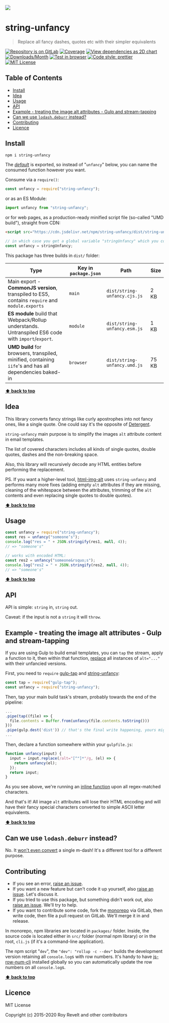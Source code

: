 ![](https://glcdn.githack.com/codsen/codsen/raw/master/packages/string-unfancy/media/logo.png)

# string-unfancy

> Replace all fancy dashes, quotes etc with their simpler equivalents

[![Repository is on GitLab][gitlab-img]][gitlab-url]
[![Coverage][cov-img]][cov-url]
[![View dependencies as 2D chart][deps2d-img]][deps2d-url]
[![Downloads/Month][downloads-img]][downloads-url]
[![Test in browser][runkit-img]][runkit-url]
[![Code style: prettier][prettier-img]][prettier-url]
[![MIT License][license-img]][license-url]

## Table of Contents

- [Install](#install)
- [Idea](#idea)
- [Usage](#usage)
- [API](#api)
- [Example - treating the image alt attributes - Gulp and stream-tapping](#example-treating-the-image-alt-attributes---gulp-and-stream-tapping)
- [Can we use `lodash.deburr` instead?](#can-we-use-lodashdeburr-instead)
- [Contributing](#contributing)
- [Licence](#licence)

## Install

```bash
npm i string-unfancy
```

The [_default_](https://exploringjs.com/es6/ch_modules.html#_default-exports-one-per-module) is exported, so instead of "`unfancy`" below, you can name the consumed function however you want.

Consume via a `require()`:

```js
const unfancy = require("string-unfancy");
```

or as an ES Module:

```js
import unfancy from "string-unfancy";
```

or for web pages, as a production-ready minified script file (so-called "UMD build"), straight from CDN:

```html
<script src="https://cdn.jsdelivr.net/npm/string-unfancy/dist/string-unfancy.umd.js"></script>
```

```js
// in which case you get a global variable "stringUnfancy" which you consume like this:
const unfancy = stringUnfancy;
```

This package has three builds in `dist/` folder:

| Type                                                                                                    | Key in `package.json` | Path                         | Size  |
| ------------------------------------------------------------------------------------------------------- | --------------------- | ---------------------------- | ----- |
| Main export - **CommonJS version**, transpiled to ES5, contains `require` and `module.exports`          | `main`                | `dist/string-unfancy.cjs.js` | 2 KB  |
| **ES module** build that Webpack/Rollup understands. Untranspiled ES6 code with `import`/`export`.      | `module`              | `dist/string-unfancy.esm.js` | 1 KB  |
| **UMD build** for browsers, transpiled, minified, containing `iife`'s and has all dependencies baked-in | `browser`             | `dist/string-unfancy.umd.js` | 75 KB |

**[⬆ back to top](#)**

## Idea

This library converts fancy strings like curly apostrophes into not fancy ones, like a single quote. One could say it's the opposite of [Detergent](https://gitlab.com/codsen/codsen/tree/master/packages/detergent).

`string-unfancy` main purpose is to simplify the images `alt` attribute content in email templates.

The list of covered characters includes all kinds of single quotes, double quotes, dashes and the non-breaking space.

Also, this library will recursively decode any HTML entities before performing the replacement.

PS. If you want a higher-level tool, [html-img-alt](https://gitlab.com/codsen/codsen/tree/master/packages/html-img-alt) uses `string-unfancy` and performs many more fixes (adding empty `alt` attributes if they are missing, cleaning of the whitespace between the attributes, trimming of the `alt` contents and even replacing single quotes to double quotes).

**[⬆ back to top](#)**

## Usage

```js
const unfancy = require("string-unfancy");
const res = unfancy("someone’s");
console.log("res = " + JSON.stringify(res1, null, 4));
// => "someone's"

// works with encoded HTML:
const res2 = unfancy("someone&rsquo;s");
console.log("res2 = " + JSON.stringify(res2, null, 4));
// => "someone's"
```

**[⬆ back to top](#)**

## API

API is simple: `string` in, `string` out.

Caveat: if the input is not a `string` it will `throw`.

## Example - treating the image alt attributes - Gulp and stream-tapping

If you are using Gulp to build email templates, you can `tap` the stream, apply a function to it, then within that function, [replace](https://developer.mozilla.org/en/docs/Web/JavaScript/Reference/Global_Objects/String/replace) all instances of `alt="..."` with their unfancied versions.

First, you need to `require` [gulp-tap](https://www.npmjs.com/package/gulp-tap) and [string-unfancy](https://www.npmjs.com/package/string-unfancy):

```js
const tap = require("gulp-tap");
const unfancy = require("string-unfancy");
```

Then, tap your main build task's stream, probably towards the end of the pipeline:

```js
...
.pipe(tap((file) => {
  file.contents = Buffer.from(unfancy(file.contents.toString()))
}))
.pipe(gulp.dest('dist')) // that's the final write happening, yours might be different
...
```

Then, declare a function somewhere within your `gulpfile.js`:

```js
function unfancy(input) {
  input = input.replace(/alt="[^"]*"/g, (el) => {
    return unfancy(el);
  });
  return input;
}
```

As you see above, we're running an [inline function](https://developer.mozilla.org/en/docs/Web/JavaScript/Reference/Global_Objects/String/replace) upon all regex-matched characters.

And that's it! All image `alt` attributes will lose their HTML encoding and will have their fancy special characters converted to simple ASCII letter equivalents.

**[⬆ back to top](#)**

## Can we use `lodash.deburr` instead?

No. It [won't even convert](https://runkit.com/embed/2oy0v80zzfsw) a single m-dash! It's a different tool for a different purpose.

## Contributing

- If you see an error, [raise an issue](<https://gitlab.com/codsen/codsen/issues/new?issue[title]=string-unfancy%20package%20-%20put%20title%20here&issue[description]=**Which%20package%20is%20this%20issue%20for**%3A%20%0Astring-unfancy%0A%0A**Describe%20the%20issue%20(if%20necessary)**%3A%20%0A%0A%0A%2Fassign%20%40revelt>).
- If you want a new feature but can't code it up yourself, also [raise an issue](<https://gitlab.com/codsen/codsen/issues/new?issue[title]=string-unfancy%20package%20-%20put%20title%20here&issue[description]=**Which%20package%20is%20this%20issue%20for**%3A%20%0Astring-unfancy%0A%0A**Describe%20the%20issue%20(if%20necessary)**%3A%20%0A%0A%0A%2Fassign%20%40revelt>). Let's discuss it.
- If you tried to use this package, but something didn't work out, also [raise an issue](<https://gitlab.com/codsen/codsen/issues/new?issue[title]=string-unfancy%20package%20-%20put%20title%20here&issue[description]=**Which%20package%20is%20this%20issue%20for**%3A%20%0Astring-unfancy%0A%0A**Describe%20the%20issue%20(if%20necessary)**%3A%20%0A%0A%0A%2Fassign%20%40revelt>). We'll try to help.
- If you want to contribute some code, fork the [monorepo](https://gitlab.com/codsen/codsen/) via GitLab, then write code, then file a pull request on GitLab. We'll merge it in and release.

In monorepo, npm libraries are located in `packages/` folder. Inside, the source code is located either in `src/` folder (normal npm library) or in the root, `cli.js` (if it's a command-line application).

The npm script "`dev`", the `"dev": "rollup -c --dev"` builds the development version retaining all `console.log`s with row numbers. It's handy to have [js-row-num-cli](https://www.npmjs.com/package/js-row-num-cli) installed globally so you can automatically update the row numbers on all `console.log`s.

**[⬆ back to top](#)**

## Licence

MIT License

Copyright (c) 2015-2020 Roy Revelt and other contributors

[gitlab-img]: https://img.shields.io/badge/repo-on%20GitLab-brightgreen.svg?style=flat-square
[gitlab-url]: https://gitlab.com/codsen/codsen/tree/master/packages/string-unfancy
[cov-img]: https://img.shields.io/badge/coverage-100%25-brightgreen.svg?style=flat-square
[cov-url]: https://gitlab.com/codsen/codsen/tree/master/packages/string-unfancy
[deps2d-img]: https://img.shields.io/badge/deps%20in%202D-see_here-08f0fd.svg?style=flat-square
[deps2d-url]: http://npm.anvaka.com/#/view/2d/string-unfancy
[downloads-img]: https://img.shields.io/npm/dm/string-unfancy.svg?style=flat-square
[downloads-url]: https://npmcharts.com/compare/string-unfancy
[runkit-img]: https://img.shields.io/badge/runkit-test_in_browser-a853ff.svg?style=flat-square
[runkit-url]: https://npm.runkit.com/string-unfancy
[prettier-img]: https://img.shields.io/badge/code_style-prettier-ff69b4.svg?style=flat-square
[prettier-url]: https://prettier.io
[license-img]: https://img.shields.io/badge/licence-MIT-51c838.svg?style=flat-square
[license-url]: https://gitlab.com/codsen/codsen/blob/master/LICENSE
